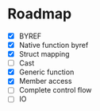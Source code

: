 # Roadmap

- [x] BYREF
- [x] Native function byref
- [x] Struct mapping
- [ ] Cast
- [x] Generic function
- [x] Member access
- [ ] Complete control flow
- [ ] IO
